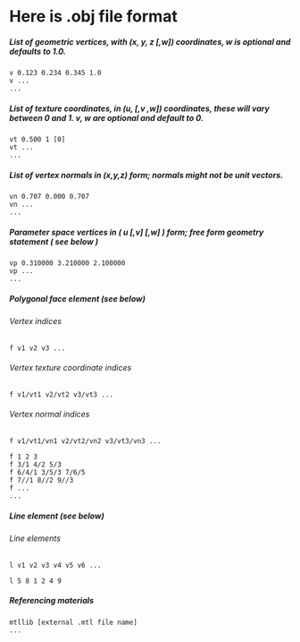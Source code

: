 # Here is .obj file format

##### List of geometric vertices, with (x, y, z [,w]) coordinates, w is optional and defaults to 1.0.
    v 0.123 0.234 0.345 1.0
    v ...
    ...

##### List of texture coordinates, in (u, [,v ,w]) coordinates, these will vary between 0 and 1. v, w are optional and default to 0.
    vt 0.500 1 [0]
    vt ...
    ...

##### List of vertex normals in (x,y,z) form; normals might not be unit vectors.
    vn 0.707 0.000 0.707
    vn ...
    ...

##### Parameter space vertices in ( u [,v] [,w] ) form; free form geometry statement ( see below )
    vp 0.310000 3.210000 2.100000
    vp ...
    ...

##### Polygonal face element (see below)

###### Vertex indices
    f v1 v2 v3 ...

###### Vertex texture coordinate indices
    f v1/vt1 v2/vt2 v3/vt3 ...

###### Vertex normal indices
    f v1/vt1/vn1 v2/vt2/vn2 v3/vt3/vn3 ...

    f 1 2 3
    f 3/1 4/2 5/3
    f 6/4/1 3/5/3 7/6/5
    f 7//1 8//2 9//3
    f ...
    ...

##### Line element (see below)
###### Line elements
    l v1 v2 v3 v4 v5 v6 ...

    l 5 8 1 2 4 9

##### Referencing materials
    mtllib [external .mtl file name]
    ...